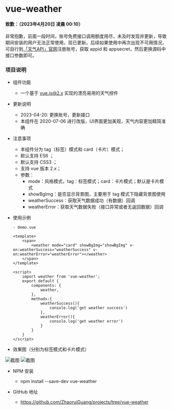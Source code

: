 # vue-weather

#### 致歉：（2023年4月20日 凌晨 00:10）
非常抱歉，前面一段时间，账号免费接口调用额度用尽，未及时发现并更新，导致期间安装的用户无法正常使用，现已更新。后续如果使用中再次出现不可用情况，可自行到[「天气API」官网](https://www.tianqiapi.com/index/doc?version=day)注册账号，获取 appid 和 appsecret，然后更换源码中接口参数即可。

### 项目说明
- 组件功能
    - 一个基于 vue.js@2.x 实现的漂亮易用的天气控件

- 更新说明
	- 2023-04-20: 更换账号，更新接口
	- 本组件在 2020-07-06 进行改版，UI界面更加美观，天气内容更加精简准确

- 注意事项
    - 本组件分为 tag（标签）模式和 card（卡片）模式；
    - 默认支持 ES6 ；
    - 默认支持 CSS3 ；
    - 支持 vue 版本 2.x；
	- 参数：
		- mode：风格模式，tag：标签模式；card：卡片模式；默认是卡片模式
		- showBgImg：是否显示背景图，主要用于 tag 模式下隐藏背景图使用
		- weatherSuccess：获取天气数据成功（有数据）回调
		- weatherError：获取天气数据失败（接口异常或者无返回数据）回调

- 使用示例
    ```
    - demo.vue
    
   <template>
		<span>
			<weather mode="card" showBgImg="showBgImg" v-on:weatherSuccess="weatherSuccess" v-on:weatherError="weatherError"></weather>
		</span>
   </template>
   
   <script>
		import weather from 'vue-weather';
		export default {
			components: {
				weather,
			},
			methods:{
				weatherSuccess(){
					console.log('get weather success')
				},
				weatherError(){
					console.log('get weather error')
				}
			}
		}
   </script>
	
    ```
- 效果图（分别为标签模式和卡片模式）

![截图](https://p0.ssl.qhimg.com/t01dd1348ebc81f78e9.png)
![截图](https://p3.ssl.qhimg.com/t0153ae433e5d13a3b7.png)

- NPM 安装
    - npm  install  --save-dev  vue-weather
	
- GitHub 地址
    - https://github.com/ZhaoruiGuang/projects/tree/vue-weather
